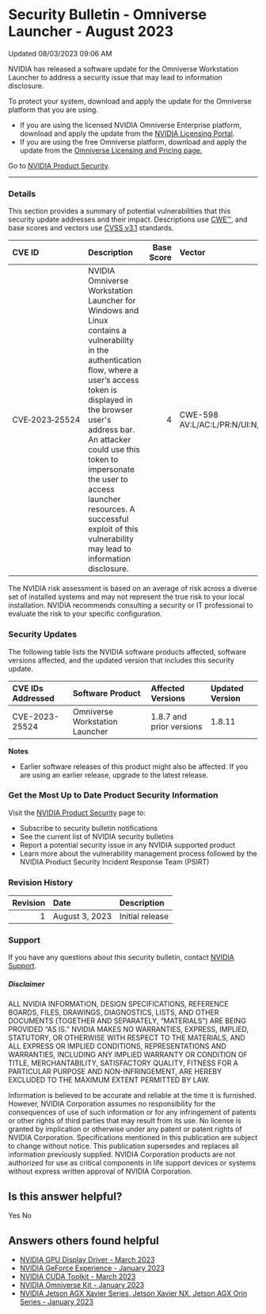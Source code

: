 

Security Bulletin - Omniverse Launcher - August 2023
====================================================




 Updated 08/03/2023 09:06 AM



NVIDIA has released a software update for the Omniverse Workstation Launcher to address a security issue that may lead to information disclosure.


To protect your system, download and apply the update for the Omniverse platform that you are using. 


* If you are using the licensed NVIDIA Omniverse Enterprise platform, download and apply the update from the [NVIDIA Licensing Portal](https://ui.licensing.nvidia.com/login).
* If you are using the free Omniverse platform, download and apply the update from the [Omniverse Licensing and Pricing page.](https://www.nvidia.com/en-us/omniverse/download/)


Go to [NVIDIA Product Security](https://www.nvidia.com/security/).






---




### Details


This section provides a summary of potential vulnerabilities that this security update addresses and their impact. Descriptions use [CWE™](https://cwe.mitre.org/), and base scores and vectors use [CVSS v3.1](https://www.first.org/cvss/specification-document) standards.


| CVE ID | Description | Base Score | Vector |
|:---------------|:-------------------------------------------------------------------------------------------------------------------------------------------------------------------------------------------------------------------------------------------------------------------------------------------------------------------------------------------------------------------|-------------:|:--------------------------------------------|
| CVE‑2023‑25524 | NVIDIA Omniverse Workstation Launcher for Windows and Linux contains a vulnerability in the authentication flow, where a user’s access token is displayed in the browser user's address bar. An attacker could use this token to impersonate the user to access launcher resources. A successful exploit of this vulnerability may lead to information disclosure. | 4 | CWE-598 AV:L/AC:L/PR:N/UI:N/S:U/C:L/I:N/A:N |
The NVIDIA risk assessment is based on an average of risk across a diverse set of installed systems and may not represent the true risk to your local installation. NVIDIA recommends consulting a security or IT professional to evaluate the risk to your specific configuration.


### Security Updates


The following table lists the NVIDIA software products affected, software versions affected, and the updated version that includes this security update.


| CVE IDs Addressed | Software Product | Affected Versions | Updated Version |
|:--------------------|:-------------------------------|:-------------------------|:------------------|
| CVE-2023-25524 | Omniverse Workstation Launcher | 1.8.7 and prior versions | 1.8.11 |
**Notes**


* Earlier software releases of this product might also be affected. If you are using an earlier release, upgrade to the latest release.


### Get the Most Up to Date Product Security Information


Visit the [NVIDIA Product Security](https://www.nvidia.com/security) page to:


* Subscribe to security bulletin notifications
* See the current list of NVIDIA security bulletins
* Report a potential security issue in any NVIDIA supported product
* Learn more about the vulnerability management process followed by the NVIDIA Product Security Incident Response Team (PSIRT)


### Revision History


| Revision | Date | Description |
|-----------:|:---------------|:----------------|
| 1 | August 3, 2023 | Initial release |
### Support


If you have any questions about this security bulletin, contact [NVIDIA Support](https://www.nvidia.com/object/support.html).


##### Disclaimer


ALL NVIDIA INFORMATION, DESIGN SPECIFICATIONS, REFERENCE BOARDS, FILES, DRAWINGS, DIAGNOSTICS, LISTS, AND OTHER DOCUMENTS (TOGETHER AND SEPARATELY, “MATERIALS”) ARE BEING PROVIDED “AS IS.” NVIDIA MAKES NO WARRANTIES, EXPRESS, IMPLIED, STATUTORY, OR OTHERWISE WITH RESPECT TO THE MATERIALS, AND ALL EXPRESS OR IMPLIED CONDITIONS, REPRESENTATIONS AND WARRANTIES, INCLUDING ANY IMPLIED WARRANTY OR CONDITION OF TITLE, MERCHANTABILITY, SATISFACTORY QUALITY, FITNESS FOR A PARTICULAR PURPOSE AND NON-INFRINGEMENT, ARE HEREBY EXCLUDED TO THE MAXIMUM EXTENT PERMITTED BY LAW.


Information is believed to be accurate and reliable at the time it is furnished. However, NVIDIA Corporation assumes no responsibility for the consequences of use of such information or for any infringement of patents or other rights of third parties that may result from its use. No license is granted by implication or otherwise under any patent or patent rights of NVIDIA Corporation. Specifications mentioned in this publication are subject to change without notice. This publication supersedes and replaces all information previously supplied. NVIDIA Corporation products are not authorized for use as critical components in life support devices or systems without express written approval of NVIDIA Corporation.










Is this answer helpful?
-----------------------



Yes
No







Answers others found helpful
----------------------------


* [ NVIDIA GPU Display Driver - March 2023](/app/answers/detail/a_id/5452/related/1)
* [ NVIDIA GeForce Experience - January 2023](/app/answers/detail/a_id/5384/related/1)
* [ NVIDIA CUDA Toolkit - March 2023](/app/answers/detail/a_id/5446/related/1)
* [ NVIDIA Omniverse Kit - January 2023](/app/answers/detail/a_id/5418/related/1)
* [ NVIDIA Jetson AGX Xavier Series, Jetson Xavier NX, Jetson AGX Orin Series - January 2023](/app/answers/detail/a_id/5442/related/1)








